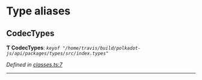 

# Type aliases

<a id="codectypes"></a>

##  CodecTypes

**Ƭ CodecTypes**: *`keyof "/home/travis/build/polkadot-js/api/packages/types/src/index.types"`*

*Defined in [classes.ts:7](https://github.com/polkadot-js/api/blob/b3f2a11/packages/types/src/classes.ts#L7)*

___

